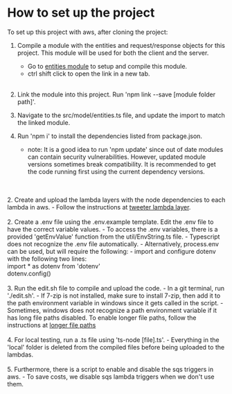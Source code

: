 # How to set up the project
To set up this project with aws, after cloning the project:

1. Compile a module with the entities and request/response objects for this project. This module will be used for both the client and the server. 
    - Go to <a href="https://github.com/MichaelCh-svg/tweeter-entities-chemps-svg">entities module</a> to setup and compile this module.
    - ctrl shift click to open the link in a new tab.
<br><br>
2. Link the module into this project. Run 'npm link --save [module folder path]'.

3. Navigate to the src/model/entities.ts file, and update the import to match the linked module.

1. Run 'npm i' to install the dependencies listed from package.json.
    - note: It is a good idea to run 'npm update' since out of date modules can contain security vulnerabilities. However, updated module versions sometimes break compatibility. It is recommended to get the code running first using the current dependency versions.

<br><br>
2. Create and upload the lambda layers with the node dependencies to each lambda in aws.
    - Follow the instructions at <a href="https://github.com/MichaelCh-svg/tweeter-lambda-layer">tweeter lambda layer</a>.
<br><br>
2. Create a .env file using the .env.example template. Edit the .env file to have the correct variable values.
    - To access the .env variables, there is a provided 'getEnvValue' function from the util/EnvString.ts file.
    - Typescript does not recognize the .env file automatically.
    - Alternatively, process.env can be used, but will require the following:
        - import and configure dotenv with the following two lines:<br>
        import * as dotenv from 'dotenv'<br>
        dotenv.config()
<br><br>
3. Run the edit.sh file to compile and upload the code. 
    - In a git terminal, run './edit.sh'.
    - If 7-zip is not installed, make sure to install 7-zip, then add it to the path environment variable in windows since it gets called in the script.
        - Sometimes, windows does not recognize a path environment variable if it has long file paths disabled. To enable longer file paths, follow the instructions at <a href ="https://www.thewindowsclub.com/how-to-enable-or-disable-win32-long-paths-in-windows-11-10">longer file paths</a>
<br><br>
4. For local testing, run a .ts file using 'ts-node [file].ts'.
    - Everything in the 'local' folder is deleted from the compiled files before being uploaded to the lambdas.
<br><br>
5. Furthermore, there is a script to enable and disable the sqs triggers in aws.
    - To save costs, we disable sqs lambda triggers when we don't use them.
